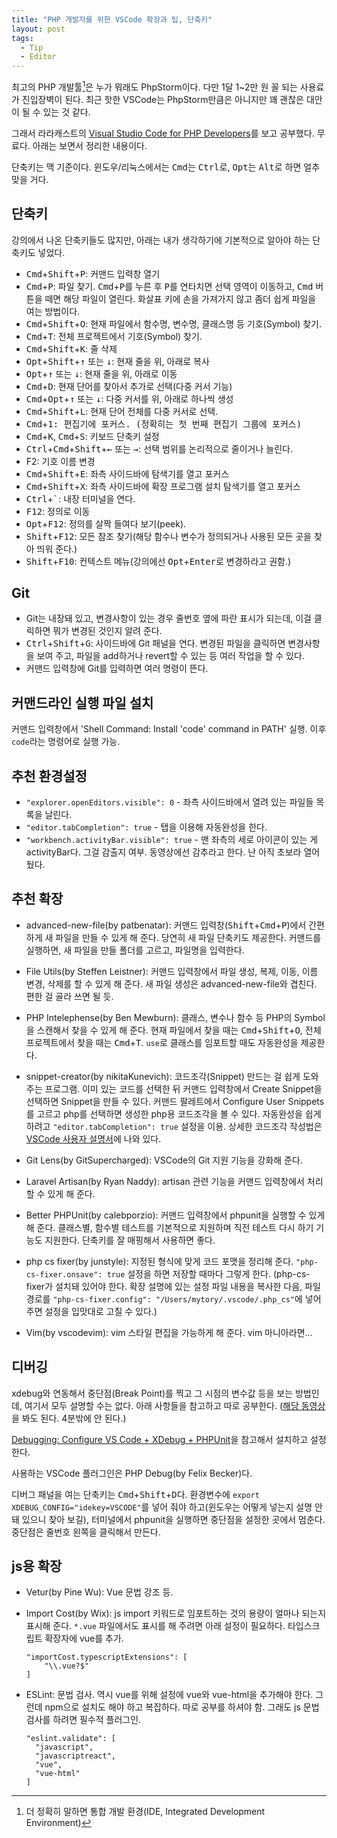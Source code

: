 ```yaml
---
title: "PHP 개발자를 위한 VSCode 확장과 팁, 단축키"
layout: post
tags:
  - Tip
  - Editor
---
```


최고의 PHP 개발툴[^editor]은 누가 뭐래도 PhpStorm이다. 다만 1달 1~2만 원 꼴 되는 사용료가 진입장벽이 된다. 최근 핫한 VSCode는 PhpStorm만큼은 아니지만 꽤 괜찮은 대안이 될 수 있는 것 같다.

[^editor]: 더 정확히 말하면 통합 개발 환경(IDE, Integrated Development Environment)

그래서 라라캐스트의 [Visual Studio Code for PHP Developers][video]를 보고 공부했다. 무료다. 아래는 보면서 정리한 내용이다.

[video]: https://laracasts.com/series/visual-studio-code-for-php-developers/

단축키는 맥 기준이다. 윈도우/리눅스에서는 <kbd>Cmd</kbd>는 <kbd>Ctrl</kbd>로, <kbd>Opt</kbd>는 <kbd>Alt</kbd>로 하면 얼추 맞을 거다.


## 단축키

강의에서 나온 단축키들도 많지만, 아래는 내가 생각하기에 기본적으로 알아야 하는 단축키도 넣었다.

- <kbd>Cmd</kbd>+<kbd>Shift</kbd>+<kbd>P</kbd>: 커맨드 입력창 열기
- <kbd>Cmd</kbd>+<kbd>P</kbd>: 파일 찾기. <kbd>Cmd</kbd>+<kbd>P</kbd>를 누른 후 <kbd>P</kbd>를 연타치면 선택 영역이 이동하고, <kbd>Cmd</kbd> 버튼을 떼면 해당 파일이 열린다. 화살표 키에 손을 가져가지 않고 좀더 쉽게 파일을 여는 방법이다.
- <kbd>Cmd</kbd>+<kbd>Shift</kbd>+<kbd>O</kbd>: 현재 파일에서 함수명, 변수명, 클래스명 등 기호(Symbol) 찾기.
- <kbd>Cmd</kbd>+<kbd>T</kbd>: 전체 프로젝트에서 기호(Symbol) 찾기.
- <kbd>Cmd</kbd>+<kbd>Shift</kbd>+<kbd>K</kbd>: 줄 삭제
- <kbd>Opt</kbd>+<kbd>Shift</kbd>+<kbd>↑</kbd> 또는 <kbd>↓</kbd>: 현재 줄을 위, 아래로 복사
- <kbd>Opt</kbd>+<kbd>↑</kbd> 또는 <kbd>↓</kbd>: 현재 줄을 위, 아래로 이동
- <kbd>Cmd</kbd>+<kbd>D</kbd>: 현재 단어를 찾아서 추가로 선택(다중 커서 기능)
- <kbd>Cmd</kbd>+<kbd>Opt</kbd>+<kbd>↑</kbd> 또는 <kbd>↓</kbd>: 다중 커서를 위, 아래로 하나씩 생성
- <kbd>Cmd</kbd>+<kbd>Shift</kbd>+<kbd>L</kbd>: 현재 단어 전체를 다중 커서로 선택.
- <kbd>Cmd</kbd>+<kbd>1<kbd>: 편집기에 포커스. (정확히는 첫 번째 편집기 그룹에 포커스)
- <kbd>Cmd</kbd>+<kbd>K</kbd>, <kbd>Cmd</kbd>+<kbd>S</kbd>: 키보드 단축키 설정
- <kbd>Ctrl</kbd>+<kbd>Cmd</kbd>+<kbd>Shift</kbd>+<kbd>←</kbd> 또는 <kbd>→</kbd>: 선택 범위를 논리적으로 줄이거나 늘린다.
- F2: 기호 이름 변경
- <kbd>Cmd</kbd>+<kbd>Shift</kbd>+<kbd>E</kbd>: 좌측 사이드바에 탐색기를 열고 포커스
- <kbd>Cmd</kbd>+<kbd>Shift</kbd>+<kbd>X</kbd>: 좌측 사이드바에 확장 프로그램 설치 탐색기를 열고 포커스
- <kbd>Ctrl</kbd>+<kbd>`</kbd>: 내장 터미널을 연다.
- <kbd>F12</kbd>: 정의로 이동
- <kbd>Opt</kbd>+<kbd>F12</kbd>: 정의를 살짝 들여다 보기(peek).
- <kbd>Shift</kbd>+<kbd>F12</kbd>: 모든 참조 찾기(해당 함수나 변수가 정의되거나 사용된 모든 곳을 찾아 띄워 준다.)
- <kbd>Shift</kbd>+<kbd>F10</kbd>: 컨텍스트 메뉴(강의에선 <kbd>Opt</kbd>+<kbd>Enter</kbd>로 변경하라고 권함.)


## Git

- Git는 내장돼 있고, 변경사항이 있는 경우 줄번호 옆에 파란 표시가 되는데, 이걸 클릭하면 뭐가 변경된 것인지 알려 준다.
- <kbd>Ctrl</kbd>+<kbd>Shift</kbd>+<kbd>G</kbd>: 사이드바에 Git 패널을 연다. 변경된 파일을 클릭하면 변경사항을 보여 주고, 파일을 add하거나 revert할 수 있는 등 여러 작업을 할 수 있다.
- 커맨드 입력창에 Git를 입력하면 여러 명령이 뜬다.


## 커맨드라인 실행 파일 설치

커맨드 입력창에서 'Shell Command: Install 'code' command in PATH' 실행. 이후 `code`라는 명령어로 실행 가능.


## 추천 환경설정

- `"explorer.openEditors.visible": 0` - 좌측 사이드바에서 열려 있는 파일들 목록을 날린다.
- `"editor.tabCompletion": true` - 탭을 이용해 자동완성을 한다.
- `"workbench.activityBar.visible": true` - 맨 좌측의 세로 아이콘이 있는 게 activityBar다. 그걸 감출지 여부. 동영상에선 감추라고 한다. 난 아직 초보라 열어 뒀다.


## 추천 확장

- advanced-new-file(by patbenatar): 커맨드 입력창(<kbd>Shift</kbd>+<kbd>Cmd</kbd>+<kbd>P</kbd>)에서 간편하게 새 파일을 만들 수 있게 해 준다. 당연히 새 파일 단축키도 제공한다. 커맨드를 실행하면, 새 파일을 만들 폴더를 고르고, 파일명을 입력한다.

- File Utils(by Steffen Leistner): 커맨드 입력창에서 파일 생성, 복제, 이동, 이름 변경, 삭제를 할 수 있게 해 준다. 새 파일 생성은 advanced-new-file와 겹친다. 편한 걸 골라 쓰면 될 듯.

- PHP Intelephense(by Ben Mewburn): 클래스, 변수나 함수 등 PHP의 Symbol을 스캔해서 찾을 수 있게 해 준다. 현재 파일에서 찾을 때는 <kbd>Cmd</kbd>+<kbd>Shift</kbd>+<kbd>O</kbd>, 전체 프로젝트에서 찾을 때는 <kbd>Cmd</kbd>+<kbd>T</kbd>. `use`로 클래스를 임포트할 때도 자동완성을 제공한다.

- snippet-creator(by nikitaKunevich): 코드조각(Snippet) 만드는 걸 쉽게 도와 주는 프로그램. 이미 있는 코드를 선택한 뒤 커맨드 입력창에서 Create Snippet을 선택하면 Snippet을 만들 수 있다. 커맨드 팔레트에서 Configure User Snippets를 고르고 php를 선택하면 생성한 php용 코드조각을 볼 수 있다. 자동완성을 쉽게 하려고 `"editor.tabCompletion": true` 설정을 이용. 상세한 코드조각 작성법은 [VSCode 사용자 설명서](https://code.visualstudio.com/docs/editor/userdefinedsnippets)에 나와 있다. 

- Git Lens(by GitSupercharged): VSCode의 Git 지원 기능을 강화해 준다. 

- Laravel Artisan(by Ryan Naddy): artisan 관련 기능을 커맨드 입력창에서 처리할 수 있게 해 준다. 

- Better PHPUnit(by calebporzio): 커맨드 입력창에서 phpunit을 실행할 수 있게 해 준다. 클래스별, 함수별 테스트를 기본적으로 지원하며 직전 테스트 다시 하기 기능도 지원한다. 단축키를 잘 매핑해서 사용하면 좋다.

- php cs fixer(by junstyle): 지정된 형식에 맞게 코드 포맷을 정리해 준다. `"php-cs-fixer.onsave": true` 설정을 하면 저장할 때마다 그렇게 한다. (php-cs-fixer가 설치돼 있어야 한다. 확장 설명에 있는 설정 파일 내용을 복사한 다음, 파일 경로를 `"php-cs-fixer.config": "/Users/mytory/.vscode/.php_cs"`에 넣어 주면 설정을 입맛대로 고칠 수 있다.)

- Vim(by vscodevim): vim 스타일 편집을 가능하게 해 준다. vim 마니아라면...




## 디버깅

xdebug와 연동해서 중단점(Break Point)를 찍고 그 시점의 변수값 등을 보는 방법인데, 여기서 모두 설명할 수는 없다. 아래 사항들을 참고하고 따로 공부한다. ([해당 동영상][debug-video]을 봐도 된다. 4분밖에 안 된다.)

[debug-video]: https://laracasts.com/series/visual-studio-code-for-php-developers/episodes/13

[Debugging: Configure VS Code + XDebug + PHPUnit](https://tighten.co/blog/configure-vscode-to-debug-phpunit-tests-with-xdebug)을 참고해서 설치하고 설정한다.

사용하는 VSCode 플러그인은 PHP Debug(by Felix Becker)다. 

디버그 패널을 여는 단축키는 <kbd>Cmd</kbd>+<kbd>Shift</kbd>+<kbd>D</kbd>다. 환경변수에 `export XDEBUG_CONFIG="idekey=VSCODE"`를 넣어 줘야 하고(윈도우는 어떻게 넣는지 설명 안 돼 있으니 찾아 보길), 터미널에서 phpunit을 실행하면 중단점을 설정한 곳에서 멈춘다. 중단점은 줄번호 왼쪽을 클릭해서 만든다.



## js용 확장

- Vetur(by Pine Wu): Vue 문법 강조 등.

- Import Cost(by Wix): js import 키워드로 임포트하는 것의 용량이 얼마나 되는지 표시해 준다. `*.vue` 파일에서도 표시를 해 주려면 아래 설정이 필요하다. 타입스크립트 확장자에 vue를 추가.   
  ~~~
  "importCost.typescriptExtensions": [
      "\\.vue?$"
  ]
  ~~~

- ESLint: 문법 검사. 역시 vue를 위해 설정에 vue와 vue-html을 추가해야 한다. 그런데 npm으로 설치도 해야 하고 복잡하다. 따로 공부를 하셔야 함. 그래도 js 문법 검사를 하려면 필수적 플러그인.
  ~~~
  "eslint.validate": [
    "javascript",
    "javascriptreact",
    "vue",
    "vue-html"
  ]
  ~~~

